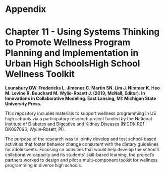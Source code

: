 # Appendix
# Chapter 11 - Using Systems Thinking to Promote Wellness Program Planning and Implementation in Urban High SchoolsHigh School Wellness Toolkit

<b>Lounsbury DW. Fredericks L. Jimenez C. Martin SN. Lim J. Nimmer K. Heo M. Levine R. Bouchard M. Wylie-Rosett J. (2019; McNall, Editor). In Innovations in Collaborative Modeling. East Lansing, MI: Michigan State University Press.</b>

This repository includes materials to support wellness programming in US high schools via a participatory research project funded by the National Institute of Diabetes and Digestive and Kidney Diseases  (NIDDK R01 DK097096; Wylie-Rosett, PI). 

The purpose of the research was to jointly develop and test school-based activities that foster behavior change consistent with the dietary guidelines for adolescents. Focusing on activities that would help develop the school’s collaborative capacity and its students’ skill-based learning, the project’s partners worked to design and pilot a multi-component toolkit for wellness programming in diverse high schools.

